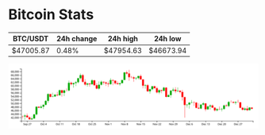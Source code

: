 # Bitcoin Stats

BTC/USDT|24h change|24h high|24h low|
|---|---|---|---|
|$47005.87|0.48%|$47954.63|$46673.94|

<img src="./chart.svg">
